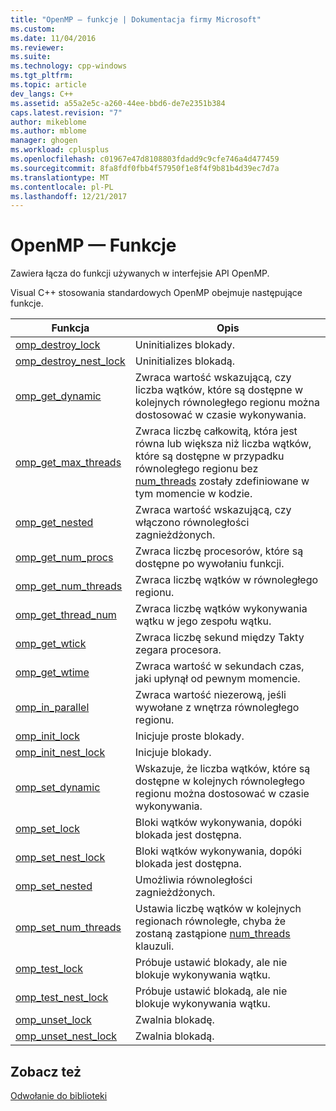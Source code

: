 ```yaml
---
title: "OpenMP — funkcje | Dokumentacja firmy Microsoft"
ms.custom: 
ms.date: 11/04/2016
ms.reviewer: 
ms.suite: 
ms.technology: cpp-windows
ms.tgt_pltfrm: 
ms.topic: article
dev_langs: C++
ms.assetid: a55a2e5c-a260-44ee-bbd6-de7e2351b384
caps.latest.revision: "7"
author: mikeblome
ms.author: mblome
manager: ghogen
ms.workload: cplusplus
ms.openlocfilehash: c01967e47d8108803fdadd9c9cfe746a4d477459
ms.sourcegitcommit: 8fa8fdf0fbb4f57950f1e8f4f9b81b4d39ec7d7a
ms.translationtype: MT
ms.contentlocale: pl-PL
ms.lasthandoff: 12/21/2017
---
```

# <a name="openmp-functions"></a>OpenMP — Funkcje
Zawiera łącza do funkcji używanych w interfejsie API OpenMP.  
  
 Visual C++ stosowania standardowych OpenMP obejmuje następujące funkcje.  
  
|Funkcja|Opis|  
|--------------|-----------------|  
|[omp_destroy_lock](../../../parallel/openmp/reference/omp-destroy-lock.md)|Uninitializes blokady.|  
|[omp_destroy_nest_lock](../../../parallel/openmp/reference/omp-destroy-nest-lock.md)|Uninitializes blokadą.|  
|[omp_get_dynamic](../../../parallel/openmp/reference/omp-get-dynamic.md)|Zwraca wartość wskazującą, czy liczba wątków, które są dostępne w kolejnych równoległego regionu można dostosować w czasie wykonywania.|  
|[omp_get_max_threads](../../../parallel/openmp/reference/omp-get-max-threads.md)|Zwraca liczbę całkowitą, która jest równa lub większa niż liczba wątków, które są dostępne w przypadku równoległego regionu bez [num_threads](../../../parallel/openmp/reference/num-threads.md) zostały zdefiniowane w tym momencie w kodzie.|  
|[omp_get_nested](../../../parallel/openmp/reference/omp-get-nested.md)|Zwraca wartość wskazującą, czy włączono równoległości zagnieżdżonych.|  
|[omp_get_num_procs](../../../parallel/openmp/reference/omp-get-num-procs.md)|Zwraca liczbę procesorów, które są dostępne po wywołaniu funkcji.|  
|[omp_get_num_threads](../../../parallel/openmp/reference/omp-get-num-threads.md)|Zwraca liczbę wątków w równoległego regionu.|  
|[omp_get_thread_num](../../../parallel/openmp/reference/omp-get-thread-num.md)|Zwraca liczbę wątków wykonywania wątku w jego zespołu wątku.|  
|[omp_get_wtick](../../../parallel/openmp/reference/omp-get-wtick.md)|Zwraca liczbę sekund między Takty zegara procesora.|  
|[omp_get_wtime](../../../parallel/openmp/reference/omp-get-wtime.md)|Zwraca wartość w sekundach czas, jaki upłynął od pewnym momencie.|  
|[omp_in_parallel](../../../parallel/openmp/reference/omp-in-parallel.md)|Zwraca wartość niezerową, jeśli wywołane z wnętrza równoległego regionu.|  
|[omp_init_lock](../../../parallel/openmp/reference/omp-init-lock.md)|Inicjuje proste blokady.|  
|[omp_init_nest_lock](../../../parallel/openmp/reference/omp-init-nest-lock.md)|Inicjuje blokady.|  
|[omp_set_dynamic](../../../parallel/openmp/reference/omp-set-dynamic.md)|Wskazuje, że liczba wątków, które są dostępne w kolejnych równoległego regionu można dostosować w czasie wykonywania.|  
|[omp_set_lock](../../../parallel/openmp/reference/omp-set-lock.md)|Bloki wątków wykonywania, dopóki blokada jest dostępna.|  
|[omp_set_nest_lock](../../../parallel/openmp/reference/omp-set-nest-lock.md)|Bloki wątków wykonywania, dopóki blokada jest dostępna.|  
|[omp_set_nested](../../../parallel/openmp/reference/omp-set-nested.md)|Umożliwia równoległości zagnieżdżonych.|  
|[omp_set_num_threads](../../../parallel/openmp/reference/omp-set-num-threads.md)|Ustawia liczbę wątków w kolejnych regionach równoległe, chyba że zostaną zastąpione [num_threads](../../../parallel/openmp/reference/num-threads.md) klauzuli.|  
|[omp_test_lock](../../../parallel/openmp/reference/omp-test-lock.md)|Próbuje ustawić blokady, ale nie blokuje wykonywania wątku.|  
|[omp_test_nest_lock](../../../parallel/openmp/reference/omp-test-nest-lock.md)|Próbuje ustawić blokadą, ale nie blokuje wykonywania wątku.|  
|[omp_unset_lock](../../../parallel/openmp/reference/omp-unset-lock.md)|Zwalnia blokadę.|  
|[omp_unset_nest_lock](../../../parallel/openmp/reference/omp-unset-nest-lock.md)|Zwalnia blokadą.|  
  
## <a name="see-also"></a>Zobacz też  
 [Odwołanie do biblioteki](../../../parallel/openmp/reference/openmp-library-reference.md)